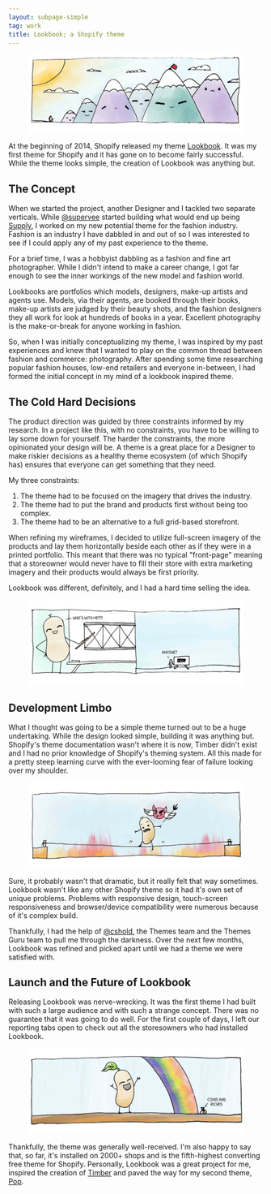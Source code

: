 ```yaml
---
layout: subpage-simple
tag: work
title: Lookbook; a Shopify theme
---
```


<figure>
  <img src="/img/project/02-01lookbook.jpg">
</figure>

At the beginning of 2014, Shopify released my theme [Lookbook](https://themes.shopify.com/themes/lookbook/styles/classic). It was my first theme for Shopify and it has gone on to become fairly successful. While the theme looks simple, the creation of Lookbook was anything but.

## The Concept

When we started the project, another Designer and I tackled two separate verticals. While [@supervee](http://twitter.com/supervee) started building what would end up being [Supply](https://themes.shopify.com/themes/supply/styles/blue), I worked on my new potential theme for the fashion industry. Fashion is an industry I have dabbled in and out of so I was interested to see if I could apply any of my past experience to the theme.

For a brief time, I was a hobbyist dabbling as a fashion and fine art photographer. While I didn't intend to make a career change, I got far enough to see the inner workings of the new model and fashion world.

Lookbooks are portfolios which models, designers, make-up artists and agents use. Models, via their agents, are booked through their books, make-up artists are judged by their beauty shots, and the fashion designers they all work for look at hundreds of books in a year. Excellent photography is the make-or-break for anyone working in fashion.

So, when I was initially conceptualizing my theme, I was inspired by my past experiences and knew that I wanted to play on the common thread between fashion and commerce: photography. After spending some time researching popular fashion houses, low-end retailers and everyone in-between, I had formed the initial concept in my mind of a lookbook inspired theme.

## The Cold Hard Decisions

The product direction was guided by three constraints informed by my research. In a project like this, with no constraints, you have to be willing to lay some down for yourself. The harder the constraints, the more opinionated your design will be. A theme is a great place for a Designer to make riskier decisions as a healthy theme ecosystem (of which Shopify has) ensures that everyone can get something that they need.

My three constraints:

1. The theme had to be focused on the imagery that drives the industry.
2. The theme had to put the brand and products first without being too complex.
3. The theme had to be an alternative to a full grid-based storefront.

When refining my wireframes, I decided to utilize full-screen imagery of the products and lay them horizontally beside each other as if they were in a printed portfolio. This meant that there was no typical "front-page" meaning that a storeowner would never have to fill their store with extra marketing imagery and their products would always be first priority.

Lookbook was different, definitely, and I had a hard time selling the idea.

<figure>
  <img src="/img/project/02-02lookbook.jpg">
</figure>

## Development Limbo

What I thought was going to be a simple theme turned out to be a huge undertaking. While the design looked simple, building it was anything but. Shopify's theme documentation wasn't where it is now, Timber didn't exist and I had no prior knowledge of Shopify's theming system. All this made for a pretty steep learning curve with the ever-looming fear of failure looking over my shoulder.

<figure>
  <img src="/img/project/02-03lookbook.jpg">
</figure>

Sure, it probably wasn't that dramatic, but it really felt that way sometimes. Lookbook wasn't like any other Shopify theme so it had it's own set of unique problems. Problems with responsive design, touch-screen responsiveness and browser/device compatibility were numerous because of it's complex build.

Thankfully, I had the help of [@cshold](http://twitter.com/cshold), the Themes team and the Themes Guru team to pull me through the darkness. Over the next few months, Lookbook was refined and picked apart until we had a theme we were satisfied with.

## Launch and the Future of Lookbook

Releasing Lookbook was nerve-wrecking. It was the first theme I had built with such a large audience and with such a strange concept. There was no guarantee that it was going to do well. For the first couple of days, I left our reporting tabs open to check out all the storesowners who had installed Lookbook.

<figure>
  <img src="/img/project/02-04lookbook.jpg">
</figure>

Thankfully, the theme was generally well-received. I'm also happy to say that, so far, it's installed on 2000+ shops and is the fifth-highest converting free theme for Shopify. Personally, Lookbook was a great project for me, inspired the creation of [Timber](/work/2014/11/13/timber.html) and paved the way for my second theme, [Pop](https://themes.shopify.com/themes/pop/styles/classic).
